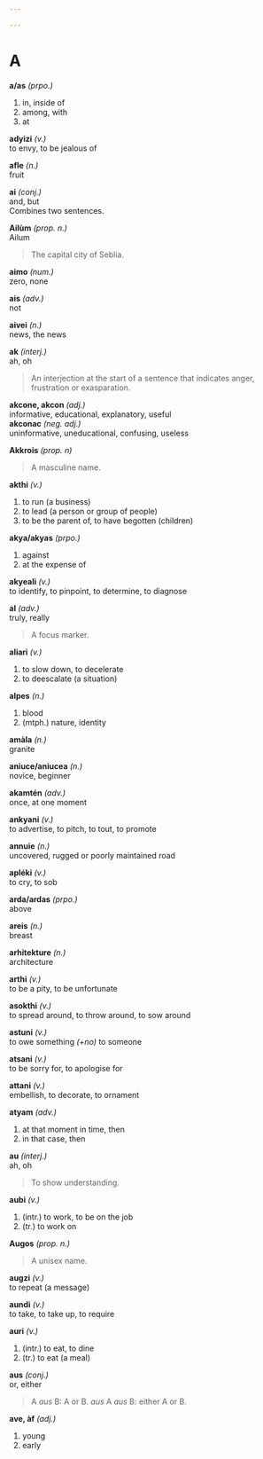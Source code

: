 ```yaml
---

---
```

# A

**a/as** _(prpo.)_

1. in, inside of
2. among, with
3. at

**adyizi** _(v.)_  
to envy, to be jealous of

**afle** _(n.)_  
fruit

**ai** _(conj.)_  
and, but  
Combines two sentences.

**Ailùm** _(prop. n.)_  
Ailum  
>The capital city of Seblia.

**aimo** _(num.)_  
zero, none

**ais** _(adv.)_  
not

**aivei** _(n.)_  
news, the news

**ak** _(interj.)_  
ah, oh

> An interjection at the start of a sentence that indicates anger, frustration or exasparation.

**akcone, akcon** _(adj.)_  
informative, educational, explanatory, useful  
**akconac** _(neg. adj.)_  
uninformative, uneducational, confusing, useless

**Akkrois** _(prop. n)_

> A masculine name.

**akthi** _(v.)_

1. to run (a business)
2. to lead (a person or group of people)
3. to be the parent of, to have begotten (children)

**akya/akyas** _(prpo.)_

1. against
2. at the expense of

**akyeali** _(v.)_  
to identify, to pinpoint, to determine, to diagnose

**al** _(adv.)_  
truly, really

> A focus marker.

**aliari** _(v.)_

1. to slow down, to decelerate
2. to deescalate (a situation)

**alpes** _(n.)_

1. blood
2. (mtph.) nature, identity

**amàla** _(n.)_  
granite

**aniuce/aniucea** _(n.)_  
novice, beginner

**akamtén** _(adv.)_  
once, at one moment

**ankyani** _(v.)_  
to advertise, to pitch, to tout, to promote

**annuie** _(n.)_  
uncovered, rugged or poorly maintained road

**apléki** _(v.)_  
to cry, to sob

**arda/ardas** _(prpo.)_  
above

**areis** _(n.)_  
breast

**arhitekture** _(n.)_  
architecture

**arthi** _(v.)_  
to be a pity, to be unfortunate

**asokthi** _(v.)_  
to spread around, to throw around, to sow around

**astuni** _(v.)_  
to owe something _(+no)_ to someone

**atsani** _(v.)_  
to be sorry for, to apologise for

**attani** _(v.)_  
embellish, to decorate, to ornament

**atyam** _(adv.)_

1. at that moment in time, then
2. in that case, then

**au** _(interj.)_  
ah, oh

> To show understanding.

**aubi** _(v.)_

1. (intr.) to work, to be on the job
2. (tr.) to work on

**Augos** _(prop. n.)_

> A unisex name.

**augzi** _(v.)_  
to repeat (a message)

**aundi** _(v.)_  
to take, to take up, to require

**auri** _(v.)_

1. (intr.) to eat, to dine
2. (tr.) to eat (a meal)

**aus** _(conj.)_  
or, either

> A _aus_ B: A or B. _aus_ A _aus_ B: either A or B.

**ave, àf** _(adj.)_

1. young
2. early